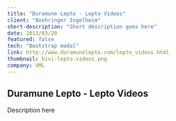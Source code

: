 ```yaml
---
title: "Duramune Lepto - Lepto Videos"
client: "Boehringer Ingelheim"
short-description: "Short description goes here"
date: 2013/03/20
featured: false
tech: "Bootstrap modal"
link: http://www.duramunelepto.com/lepto_videos.html
thumbnail: bivi-lepto-videos.png
company: VML
---
```


## Duramune Lepto - Lepto Videos

Description here
